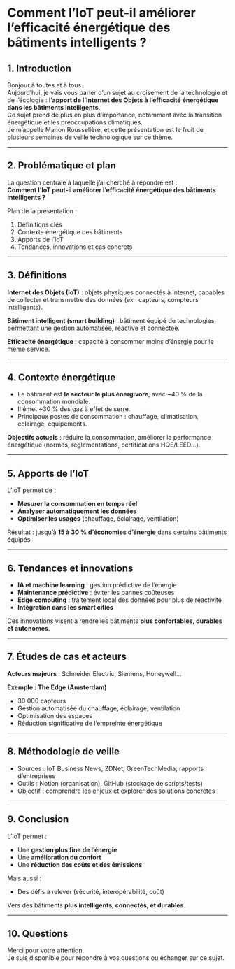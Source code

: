 # Comment l’IoT peut-il améliorer l’efficacité énergétique des bâtiments intelligents ?
## 1. Introduction

Bonjour à toutes et à tous.  
Aujourd’hui, je vais vous parler d’un sujet au croisement de la technologie et de l’écologie : **l’apport de l’Internet des Objets à l’efficacité énergétique dans les bâtiments intelligents**.  
Ce sujet prend de plus en plus d’importance, notamment avec la transition énergétique et les préoccupations climatiques.  
Je m’appelle Manon Rousselière, et cette présentation est le fruit de plusieurs semaines de veille technologique sur ce thème.

---

## 2. Problématique et plan

La question centrale à laquelle j’ai cherché à répondre est :  
**Comment l’IoT peut-il améliorer l’efficacité énergétique des bâtiments intelligents ?**

Plan de la présentation :
1. Définitions clés
2. Contexte énergétique des bâtiments
3. Apports de l’IoT
4. Tendances, innovations et cas concrets

---

## 3. Définitions

**Internet des Objets (IoT)** : objets physiques connectés à Internet, capables de collecter et transmettre des données (ex : capteurs, compteurs intelligents).

**Bâtiment intelligent (smart building)** : bâtiment équipé de technologies permettant une gestion automatisée, réactive et connectée.

**Efficacité énergétique** : capacité à consommer moins d’énergie pour le même service.

---

## 4. Contexte énergétique

- Le bâtiment est **le secteur le plus énergivore**, avec ~40 % de la consommation mondiale.
- Il émet ~30 % des gaz à effet de serre.
- Principaux postes de consommation : chauffage, climatisation, éclairage, équipements.

**Objectifs actuels** : réduire la consommation, améliorer la performance énergétique (normes, réglementations, certifications HQE/LEED...).

---

## 5. Apports de l’IoT

L’IoT permet de :
- **Mesurer la consommation en temps réel**
- **Analyser automatiquement les données**
- **Optimiser les usages** (chauffage, éclairage, ventilation)

Résultat : jusqu’à **15 à 30 % d’économies d’énergie** dans certains bâtiments équipés.

---

## 6. Tendances et innovations

- **IA et machine learning** : gestion prédictive de l’énergie
- **Maintenance prédictive** : éviter les pannes coûteuses
- **Edge computing** : traitement local des données pour plus de réactivité
- **Intégration dans les smart cities**

Ces innovations visent à rendre les bâtiments **plus confortables, durables et autonomes**.

---

## 7. Études de cas et acteurs

**Acteurs majeurs** : Schneider Electric, Siemens, Honeywell...

**Exemple : The Edge (Amsterdam)**  
- 30 000 capteurs
- Gestion automatisée du chauffage, éclairage, ventilation
- Optimisation des espaces
- Réduction significative de l’empreinte énergétique

---

## 8. Méthodologie de veille

- Sources : IoT Business News, ZDNet, GreenTechMedia, rapports d’entreprises
- Outils : Notion (organisation), GitHub (stockage de scripts/tests)
- Objectif : comprendre les enjeux et explorer des solutions concrètes

---

## 9. Conclusion

L’IoT permet :
- Une **gestion plus fine de l’énergie**
- Une **amélioration du confort**
- Une **réduction des coûts et des émissions**

Mais aussi :
- Des défis à relever (sécurité, interopérabilité, coût)

Vers des bâtiments **plus intelligents, connectés, et durables**.

---

## 10. Questions

Merci pour votre attention.  
Je suis disponible pour répondre à vos questions ou échanger sur ce sujet.
